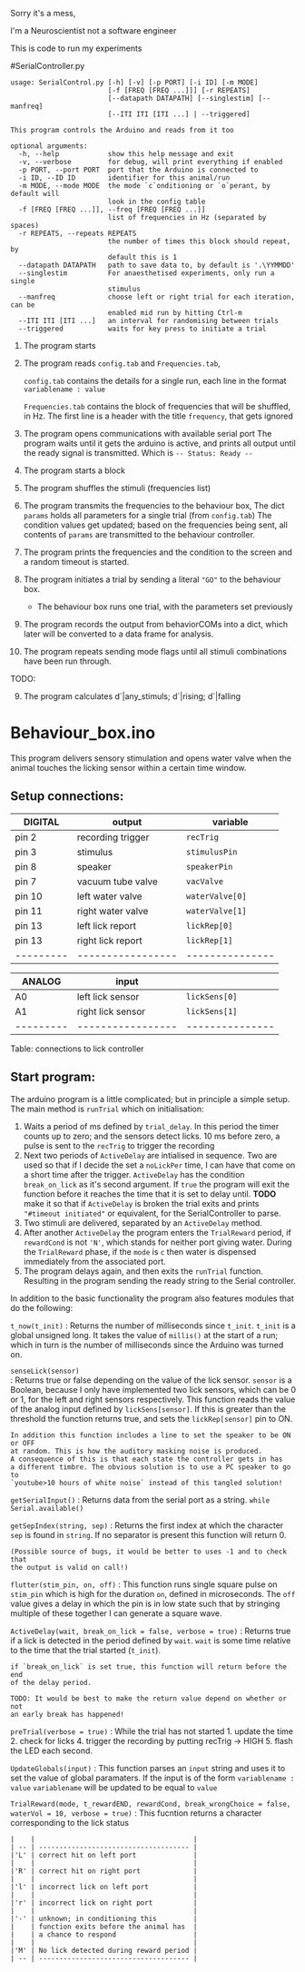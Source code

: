 Sorry it's a mess,

I'm a Neuroscientist not a software engineer

This is code to run my experiments


#SerialController.py
```{text}
usage: SerialControl.py [-h] [-v] [-p PORT] [-i ID] [-m MODE]
                        [-f [FREQ [FREQ ...]]] [-r REPEATS]
                        [--datapath DATAPATH] [--singlestim] [--manfreq]
                        [--ITI ITI [ITI ...] | --triggered]

This program controls the Arduino and reads from it too

optional arguments:
  -h, --help            show this help message and exit
  -v, --verbose         for debug, will print everything if enabled
  -p PORT, --port PORT  port that the Arduino is connected to
  -i ID, --ID ID        identifier for this animal/run
  -m MODE, --mode MODE  the mode `c`onditioning or `o`perant, by default will
                        look in the config table
  -f [FREQ [FREQ ...]], --freq [FREQ [FREQ ...]]
                        list of frequencies in Hz (separated by spaces)
  -r REPEATS, --repeats REPEATS
                        the number of times this block should repeat, by
                        default this is 1
  --datapath DATAPATH   path to save data to, by default is '.\YYMMDD'
  --singlestim          For anaesthetised experiments, only run a single
                        stimulus
  --manfreq             choose left or right trial for each iteration, can be
                        enabled mid run by hitting Ctrl-m
  --ITI ITI [ITI ...]   an interval for randomising between trials
  --triggered           waits for key press to initiate a trial
```

1. The program starts
2. The program reads `config.tab` and `Frequencies.tab`,
    
    `config.tab` contains the details for a single run, 
    each line in the format `variablename : value`
    
    `Frequencies.tab` contains the block of frequencies that will be shuffled, in Hz. 
    The first line is a header with the title `frequency`, that gets ignored
    
2. The program opens communications with available serial port
    The program waits until it gets the arduino is active, and prints all output
    until the ready signal is transmitted. Which is `-- Status: Ready --`
    
3. The program starts a block
4. The program shuffles the stimuli (frequencies list)

5. The program transmits the frequencies to the behaviour box,
    The dict `params` holds all parameters for a single trial (from `config.tab`)
    The condition values get updated; based on the frequencies being sent,
    all contents of `params` are transmitted to the behaviour controller.
    
6. The program prints the frequencies and the condition to the screen and a
   random timeout is started.
6. The program initiates a trial by sending a literal `"GO"` to the 
   behaviour box.
   - The behaviour box runs one trial, with the parameters set previously

7. The program records the output from behaviorCOMs into a
   dict, which later will be converted to a data frame for analysis.

8. The program repeats sending mode flags until all stimuli combinations have
   been run through.
   
TODO:

9. The program calculates d\`|any_stimuls; d\`|rising; d\`|falling







# Behaviour_box.ino

This program delivers sensory stimulation and opens water 
valve when the animal touches the licking sensor within a 
certain time window.

Setup connections:
------------------



|  DIGITAL  | output            | variable        |
| --------- | ----------------- | --------------- |
| pin 2     | recording trigger | `recTrig`       |
| pin 3     | stimulus          | `stimulusPin`   |
| pin 8     | speaker           | `speakerPin`    |
| pin 7     | vacuum tube valve | `vacValve`      |
| pin 10    | left water valve  | `waterValve[0]` |
| pin 11    | right water valve | `waterValve[1]` |
| pin 13    | left  lick report | `lickRep[0]`    |
| pin 13    | right lick report | `lickRep[1]`    |
| --------- | ----------------- | --------------- |

| ANALOG    | input             |                 |
| --------- | ----------------- | --------------- |
| A0        | left  lick sensor | `lickSens[0]`   |
| A1        | right lick sensor | `lickSens[1]`   |
| --------- | ----------------- | --------------- |

Table: connections to lick controller
  
Start program:
--------------

The arduino program is a little complicated; but in principle a simple
setup. The main method is `runTrial` which on initialisation:

1. Waits a period of ms defined by `trial_delay`. In this period the timer counts
   up to zero; and the sensors detect licks. 10 ms before zero, a pulse is sent to
   the `recTrig` to trigger the recording
2. Next two periods of `ActiveDelay` are intialised in sequence. Two are used 
   so that if I decide the set a `noLickPer` time, I can have that come on a
   short time after the trigger. `ActiveDelay` has the condition `break_on_lick`
   as it's second argument. If `true` the program will exit the function before
   it reaches the time that it is set to delay until. **TODO** make it so that if
   `ActiveDelay` is broken the trial exits and prints `"#timeout initiated"` or
    equivalent, for the SerialController to parse.
3. Two stimuli are delivered, separated by an `ActiveDelay` method.
4. After another `ActiveDelay` the program enters the `TrialReward` period, if
   `rewardCond` is not `'N'`, which stands for neither port giving water. During
   the `TrialReward` phase, if the `mode` is `c` then water is dispensed 
   immediately from the associated port.
5. The program delays again, and then exits the `runTrial` function. Resulting in
   the program sending the ready string to the Serial controller.
   
   
In addition to the basic functionality the program also features modules that
do the following:

`t_now(t_init)`
: Returns the number of milliseconds since `t_init`. `t_init` is a global
    unsigned long. It takes the value of `millis()` at the start of a run;
    which in turn is the number of milliseconds since the Arduino was turned on.
  
`senseLick(sensor)`  
: Returns true or false depending on the value of the lick sensor. `sensor`
    is a Boolean, because I only have implemented two lick sensors, which can
    be 0 or 1, for the left and right sensors respectively. This function
    reads the value of the analog input defined by `lickSens[sensor]`. If this
    is greater than the threshold the function returns true, and sets the
    `lickRep[sensor]` pin to ON.
  
    In addition this function includes a line to set the speaker to be ON or OFF
    at random. This is how the auditory masking noise is produced. 
    A consequence of this is that each state the controller gets in has
    a different timbre. The obvious solution is to use a PC speaker to go to
    `youtube>10 hours of white noise` instead of this tangled solution!
    
`getSerialInput()`
: Returns data from the serial port as a string. `while Serial.available()`

`getSepIndex(string, sep)`
: Returns the first index at which the character `sep` is found in `string`.
    If no separator is present this function will return 0. 
    
    (Possible source of bugs, it would be better to uses -1 and to check that
    the output is valid on call!)

`flutter(stim_pin, on, off)`
: This function runs single square pulse on `stim_pin` which is high
    for the duration `on`, defined in microseconds. The `off` value gives
    a delay in which the pin is in low state such that by stringing multiple 
    of these together I can generate a square wave.
    
`ActiveDelay(wait, break_on_lick = false, verbose = true)`
: Returns true if a lick is detected in the period defined by `wait`. `wait` is
    some time relative to the time that the trial started (`t_init`).
    
    if `break_on_lick` is set true, this function will return before the end 
    of the delay period.
    
    TODO: It would be best to make the return value depend on whether or not
    an early break has happened!

`preTrial(verbose = true)`
: While the trial has not started 
    1. update the time
    2. check for licks
    4. trigger the recording by putting recTrig -> HIGH
    5. flash the LED each second.

`UpdateGlobals(input)`
: This function parses an `input` string and uses it to set the value
   of global paramaters. If the input is of the form `variablename : value`
   `variablename` will be updated to be equal to `value`


`TrialReward(mode, t_rewardEND, rewardCond, break_wrongChoice = false, waterVol = 10, verbose = true)`
: This fucntion returns a character corresponding to the lick status

    |    |                                       |
    | -- | ------------------------------------- |
    |'L' | correct hit on left port              |
    |    |                                       |
    |'R' | correct hit on right port             |
    |    |                                       |
    |'l' | incorrect lick on left port           |
    |    |                                       |
    |'r' | incorrect lick on right port          |
    |    |                                       |
    |'-' | unknown; in conditioning this         |
    |    | function exits before the animal has  |
    |    | a chance to respond                   |
    |    |                                       |
    |'M' | No lick detected during reward period |
    | -- | ------------------------------------- |